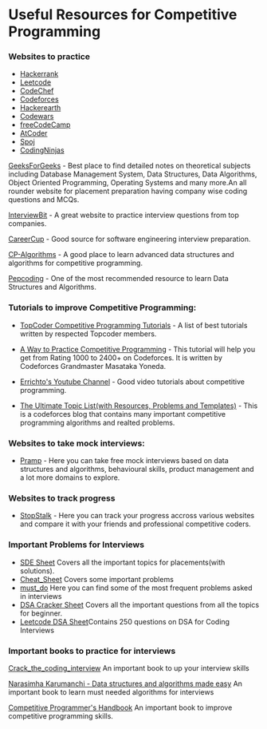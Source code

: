 # Useful Resources for Competitive Programming

### Websites to practice 
* [Hackerrank](https://www.hackerrank.com/)
* [Leetcode](https://leetcode.com/)
* [CodeChef](https://www.codechef.com/)
* [Codeforces](https://codeforces.com/)
* [Hackerearth](https://www.hackerearth.com/challenges/)
* [Codewars](https://www.codewars.com/)
* [freeCodeCamp](https://www.freecodecamp.org/learn/)
* [AtCoder](https://atcoder.jp/)
* [Spoj](https://www.spoj.com/problems/classical/)
* [CodingNinjas](https://www.codingninjas.com/codestudio/problems)


[GeeksForGeeks](https://www.geeksforgeeks.org/) - Best place to find detailed notes on theoretical subjects including Database Management System, Data Structures, Data Algorithms, Object Oriented Programming, Operating Systems and many more.An all rounder website for placement preparation having company wise coding questions and MCQs.

[InterviewBit](https://www.interviewbit.com/) - A great website to practice interview questions from top companies.

[CareerCup](https://www.careercup.com/) - Good source for software engineering interview preparation.

[CP-Algorithms](https://cp-algorithms.com/) - A good place to learn advanced data structures and algorithms for competitive programming.

[Pepcoding](https://www.pepcoding.com/resources/) - One of the most recommended resource to learn Data Structures and Algorithms.


### Tutorials to improve Competitive Programming:
* [TopCoder Competitive Programming Tutorials](https://www.topcoder.com/community/competitive-programming/tutorials/) - A list of best tutorials written by respected Topcoder members.

* [A Way to Practice Competitive Programming](https://drive.google.com/file/d/1J2x8pIYQ3MXANgvzOgBciWd3d79j_Exa/view) - This tutorial will help you get from Rating 1000 to 2400+ on Codeforces. It is written by Codeforces Grandmaster Masataka Yoneda.

* [Errichto's Youtube Channel](https://www.youtube.com/channel/UCBr_Fu6q9iHYQCh13jmpbrg) - Good video tutorials about competitive programming.

* [The Ultimate Topic List(with Resources, Problems and Templates)](https://codeforces.com/blog/entry/95106) - This is a codeforces blog that contains many important competitive programming algorithms and realted problems. 

### Websites to take mock interviews: 

 * [Pramp](https://www.pramp.com/) - Here you can take free mock interviews based on data structures and algorithms, behavioural skills, product management and a lot more domains to explore.


### Websites to track progress
* [StopStalk](https://www.stopstalk.com/) - Here you can track your progress accross various websites and compare it with your friends and professional competitive coders.

### Important Problems for Interviews
* [SDE Sheet](https://docs.google.com/document/d/1SM92efk8oDl8nyVw8NHPnbGexTS9W-1gmTEYfEurLWQ/edit) Covers all the important topics for placements(with solutions).
* [Cheat_Sheet](https://docs.google.com/document/d/155FKIzQZyBZa1RhtesoOjjy3AgVZv4s8CZhOi3X2uFk/edit) Covers some important problems
* [must_do](https://docs.google.com/spreadsheets/d/1k4KCjbBfgp3RdARQFZWpvqICuJ2M0rkvOG1DmRYDKU0/edit#gid=2055291123) Here you can find some of the most frequent problems asked in interviews
* [DSA Cracker Sheet](https://drive.google.com/file/d/1FMdN_OCfOI0iAeDlqswCiC2DZzD4nPsb/view) Covers all the important questions from all the topics for beginner.
* [Leetcode DSA Sheet](https://docs.google.com/spreadsheets/d/1-wKcV99KtO91dXdPkwmXGTdtyxAfk1mbPXQg81R9sFE/edit#gid=0)Contains 250 questions on DSA for Coding Interviews

### Important books to practice for interviews

[Crack_the_coding_interview](https://github.com/alxerg/Books-1/blob/master/Cracking%20the%20Coding%20Interview%2C%206th%20Edition%20189%20Programming%20Questions%20and%20Solutions.pdf) An important book to up your interview skills

[Narasimha Karumanchi - Data structures and algorithms made easy](https://github.com/MethkupalliVasanth/Books/blob/master/Narasimha%20Karumanchi%20-%20Data%20structures%20and%20algorithms%20made%20easy%20(0%2C%20CareerMonk).pdf) An important book to learn must needed algorithms for interviews

[Competitive Programmer's Handbook](https://cses.fi/book/book.pdf) An important book to improve competitive programming skills.

